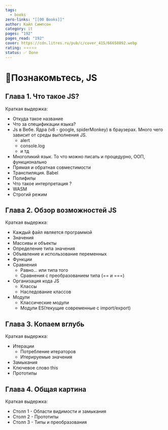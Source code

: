 ```yaml
---
tags:
  - books
zero-links: "[[00 Books]]"
author: Кайл Симпсон
category: it
pages: "192"
pages_read: "192"
cover: https://cdn.litres.ru/pub/c/cover_415/66658092.webp
rating: ⭐⭐⭐⭐⭐
status: ✅ Done
---
```

# 📔Познакомьтесь, JS

## Глава 1. Что такое JS? 
Краткая выдержка:
- Откуда такое название
- Что за спецификации языка?
- Js в Вебе. Ядра (v8 - google, spiderMonkey) в браузерах. Много чего зависит от среды выполнения JS. 
	- alert
	- console.log
	- и тд
- Многоликий язык. То что можно писать и процедурно, ООП, функционально
- Прямая и обратная совместимости
- Транспиляция. Babel
- Полифилы
- Что такое интерпретация ?
- WASM
- Строгий режим

## Глава 2. Обзор возможностей JS
Краткая выдержка:
- Каждый файл является программой
- Значения
- Массивы и объекты
- Определение типа значения
- Объявление и использование переменных
- Функции
- Сравнения
	- Равно... или типа того 
	- Сравнения с преобразованием типа (== и ===)
- Организация кода JS
	- Классы
	- Наследование классов
- Модули
	- Классические модули
	- Модули ES(текущие современные с import/export)

## Глава 3. Копаем вглубь
Краткая выдержка:
- Итерации
	- Потребление итераторов 
	- Итерируемые значения
- Замыкания 
- Ключевое слово this
- Прототипы 

## Глава 4. Общая картина
Краткая выдержка:
- Столп 1 - Области видимости и замыкания
- Столп 2 - Прототипы 
- Столп 3 - Типы и преобразования